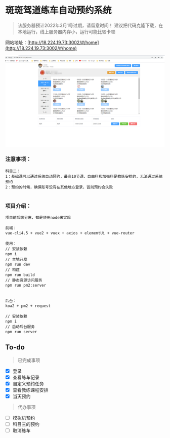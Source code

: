 # 斑斑驾道练车自动预约系统

>该服务器预计2022年3月1号过期，请留意时间！
>建议把代码克隆下载，在本地运行，线上服务器内存小，运行可能比较卡顿

网站地址：[http://18.224.19.73:3002/#/home](http://18.224.19.73:3002/#/home)

![图片](https://github.com/WangZhenHao/banban-reservation/raw/master/build/websize.jpg)

### 注意事项：

```
科目二：
1：基础课可以通过系统自动预约，最高10节课，自由科和加强科是教练安排的，无法通过系统预约
2：预约的时候，确保账号没有在其他地方登录，否则预约会失败


```

### 项目介绍：

```
项目前后端分离，都是使用node来实现

前端：
vue-cli4.5 + vue2 + vuex + axios + elementUi + vue-router

使用：
// 安装依赖
npm i
// 本地开发
npm run dev
// 构建
npm run build
// 静态资源访问服务
npm run pm2:server


后台：
koa2 + pm2 + request

// 安装依赖
npm i
// 启动后台服务
npm run server

```

## To-do 
>已完成事项
- [x] 登录
- [x] 查看练车记录
- [x] 自定义预约任务
- [x] 查看教练课程安排
- [x] 当天预约

>代办事项
- [ ] 模拟机预约
- [ ] 科目三的预约
- [ ] 取消练车